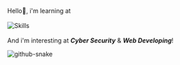 Hello👋, i'm learning at \
\
<img alt="Skills" src="https://skillicons.dev/icons?i=js,mysql,git,py,linux" />
\
\
And i'm interesting at ***Cyber Security*** & ***Web Developing***!

<picture>
  <source media="(prefers-color-scheme: dark)" srcset="https://raw.githubusercontent.com/JerryIs-strong/JerryIs-strong/refs/heads/output/github-contribution-grid-snake-dark.svg" />
  <source media="(prefers-color-scheme: light)" srcset="https://raw.githubusercontent.com/JerryIs-strong/JerryIs-strong/refs/heads/output/github-contribution-grid-snake.svg" />
  <img alt="github-snake" src="github-snake.svg" />
</picture>
